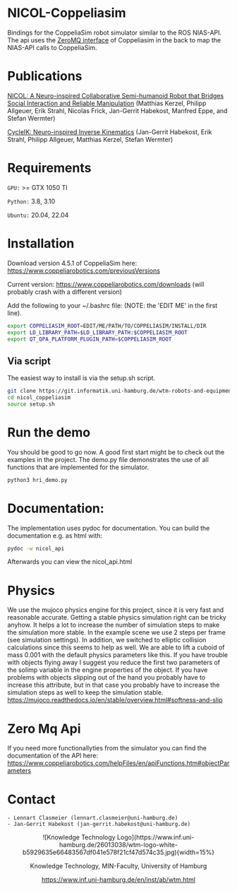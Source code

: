 # NICOL-Coppeliasim

Bindings for the CoppeliaSim robot simulator similar to the ROS NIAS-API.
The api uses the [ZeroMQ interface](https://github.com/CoppeliaRobotics/zmqRemoteApi/tree/master/clients/python) of Coppeliasim in the back to map the NIAS-API calls to CoppeliaSim.

# Publications

[NICOL: A Neuro-inspired Collaborative
Semi-humanoid Robot that Bridges
Social Interaction and Reliable
Manipulation](https://ieeexplore.ieee.org/stamp/stamp.jsp?tp=&arnumber=10304130) (Matthias Kerzel, Philipp Allgeuer, Erik Strahl, Nicolas Frick,
Jan-Gerrit Habekost, Manfred Eppe, and Stefan Wermter)

[CycleIK: Neuro-inspired Inverse Kinematics](https://link.springer.com/chapter/10.1007/978-3-031-44207-0_38) (Jan-Gerrit Habekost, Erik Strahl, Philipp Allgeuer, Matthias Kerzel, Stefan Wermter)

# Requirements
`GPU:` >= GTX 1050 TI

`Python:` 3.8, 3.10

`Ubuntu:` 20.04, 22.04  

# Installation
Download version 4.5.1 of CoppeliaSim here: https://www.coppeliarobotics.com/previousVersions

Current version: https://www.coppeliarobotics.com/downloads (will probably crash with a different version)

Add the following to your ~/.bashrc file: (NOTE: the 'EDIT ME' in the first line).

```bash
export COPPELIASIM_ROOT=EDIT/ME/PATH/TO/COPPELIASIM/INSTALL/DIR
export LD_LIBRARY_PATH=$LD_LIBRARY_PATH:$COPPELIASIM_ROOT
export QT_QPA_PLATFORM_PLUGIN_PATH=$COPPELIASIM_ROOT
```

## Via script
The easiest way to install is via the setup.sh script.

```bash
git clone https://git.informatik.uni-hamburg.de/wtm-robots-and-equipment/nicol-coppeliasim.git
cd nicol_coppeliasim
source setup.sh
```

# Run the demo
You should be good to go now. A good first start might be to check out the examples in the project.
The demo.py file demonstrates the use of all functions that are implemented for the simulator.

```bash
python3 hri_demo.py
```

# Documentation:
The implementation uses pydoc for documentation. You can build the documentation e.g. as html with:

``` bash
pydoc -w nicol_api
```

Afterwards you can view the nicol_api.html

# Physics
We use the mujoco physics engine for this project, since it is very fast and reasonable accurate.
Getting a stable physics simulation right can be tricky anyhow.
It helps a lot to increase the number of simulation steps to make the simulation more stable. In the example scene we use 2 steps per frame (see simulation settings). In addition, we switched to elliptic collision calculations since this seems to help as well.
We are able to lift a cuboid of mass 0.001 with the default physics parameters like this.
If you have trouble with objects flying away I suggest you reduce the first two parameters of the solimp variable in the engine properties of the object. If you have problems with objects slipping out of the hand you probably have to increase this attribute, but in that case you probably have to increase the simulation steps as well to keep the simulation stable.
https://mujoco.readthedocs.io/en/stable/overview.html#softness-and-slip

# Zero Mq Api
If you need more functionallyties from the simulator you can find the documentation of the API here:
https://www.coppeliarobotics.com/helpFiles/en/apiFunctions.htm#objectParameters

# Contact
    - Lennart Clasmeier (lennart.clasmeier@uni-hamburg.de) 
    - Jan-Gerrit Habekost (jan-gerrit.habekost@uni-hamburg.de) 


<div align="center">
![Knowledge Technology Logo](https://www.inf.uni-hamburg.de/26013038/wtm-logo-white-b5929635e66483567df041e578f21cf47d574c35.jpg){width=15%}

Knowledge Technology, MIN-Faculty, University of Hamburg 

https://www.inf.uni-hamburg.de/en/inst/ab/wtm.html
</div>